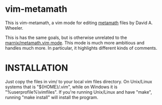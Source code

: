 # vim-metamath

This is vim-metamath, a vim mode for editing [metamath](http://metamath.org/)
files by David A. Wheeler.

This is has the same goals, but is otherwise unrelated to the
[marnix/metamath.vim mode](https://github.com/marnix/metamath.vim).
This mode is much more ambitious and handles much more.
In particular, it highlights different kinds of comments.

# INSTALLATION

Just copy the files in vim/ to your local vim files directory.
On Unix/Linux systems that is "${HOME}/.vim", while on
Windows it is "%userprofile%\vimfiles".
If you're running Unix/Linux and have "make", running "make install"
will install the program.
